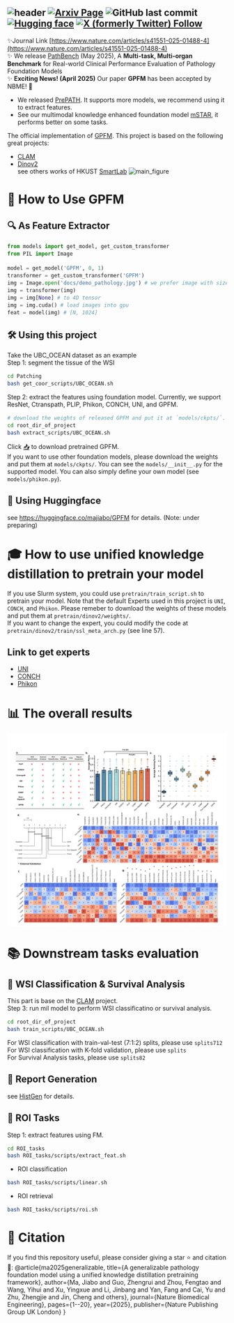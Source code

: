 <!-- # GPFM
## Towards A Generalizable Pathology Foundation Model via Unified Knowledge Distillation -->
![header](https://capsule-render.vercel.app/api?type=waving&height=140&color=gradient&text=GPFM:&section=header&fontAlign=12&fontSize=45&textBg=false&descAlignY=45&fontAlignY=20&descSize=20&desc=Towards%20A%20Generalizable%20Pathology%20Foundation%20Model%20via%20Unified%20Knowledge%20Distillation&descAlign=52)
[![Arxiv Page](https://img.shields.io/badge/Arxiv-2407.18449-red?style=flat-square)](https://arxiv.org/abs/2407.18449)
![GitHub last commit](https://img.shields.io/github/last-commit/birkhoffkiki/GPFM?style=flat-square)
[![Hugging face](https://img.shields.io/badge/%F0%9F%A4%97%20%20-GPFM-yellow)](https://huggingface.co/majiabo/GPFM)
[![X (formerly Twitter) Follow](https://img.shields.io/twitter/follow/SMARTLab_HKUST%20)](https://x.com/SMARTLab_HKUST)
--- 
✨Journal Link [https://www.nature.com/articles/s41551-025-01488-4](https://www.nature.com/articles/s41551-025-01488-4)  
✨ We release [PathBench](https://birkhoffkiki.github.io/PathBench/) (May 2025), A **Multi-task, Multi-organ Benchmark** for Real-world Clinical Performance Evaluation of Pathology Foundation Models  
✨ **Exciting News! (April 2025)** Our paper **GPFM** has been accepted by NBME! 🎉  

- We released [PrePATH](https://github.com/birkhoffkiki/PrePATH). It supports more models, we recommend using it to extract features.
- See our multimodal knowledge enhanced foundation model [mSTAR](https://github.com/Innse/mSTAR), it performs better on some tasks.


The official implementation of [GPFM](https://arxiv.org/pdf/2407.18449). 
This project is based on the following great projects:
* [CLAM](https://github.com/mahmoodlab/CLAM)  
* [Dinov2](https://github.com/facebookresearch/dinov2)  
see others works of HKUST [SmartLab](https://hkustsmartlab.github.io/) 
![main_figure](docs/main_figure.png) 



# 🚀 How to Use GPFM

## 🔍 As Feature Extractor  
```python
from models import get_model, get_custom_transformer
from PIL import Image

model = get_model('GPFM', 0, 1)
transformer = get_custom_transformer('GPFM')
img = Image.open('docs/demo_pathology.jpg') # we prefer image with size of 512*512 (extracted from 40X)
img = transformer(img) 
img = img[None] # to 4D tensor
img = img.cuda() # load images into gpu
feat = model(img) # [N, 1024]

```

## 🛠️ Using this project
Take the UBC_OCEAN dataset as an example  
Step 1: segment the tissue of the WSI  
```bash
cd Patching
bash get_coor_scripts/UBC_OCEAN.sh
```

Step 2: extract the features using foundation model. Currently, we support ResNet, Ctranspath, PLIP, Phikon, CONCH, UNI, and GPFM.
```bash
# download the weights of released GPFM and put it at `models/ckpts/`.  
cd root_dir_of_project
bash extract_scripts/UBC_OCEAN.sh
```
Click [📥](https://github.com/birkhoffkiki/GPFM/releases/download/ckpt/GPFM.pth) to download pretrained GPFM.  
If you want to use other foundation models, please download the weights and put them at `models/ckpts/`. You can see the `models/__init__.py` for the supported model. You can also simply define your own model (see `models/phikon.py`).  

## 🤗 Using Huggingface
see https://huggingface.co/majiabo/GPFM for details. (Note: under preparing)  

# 🎓 How to use unified knowledge distillation to pretrain your model
If you use Slurm system, you could use `pretrain/train_script.sh` to pretrain your model. Note that the default Experts used in this project is `UNI`, `CONCH`, and `Phikon`. Please remeber to download the weights of these models and put them at `pretrain/dinov2/weights/`.  
If you want to change the expert, you could modify the code at `pretrain/dinov2/train/ssl_meta_arch.py` (see line 57).

## Link to get experts
* [UNI](https://huggingface.co/MahmoodLab/UNI) 
* [CONCH](https://huggingface.co/MahmoodLab/CONCH) 
* [Phikon](https://huggingface.co/owkin/phikon)


# 📊 The overall results
![overall_results](docs/overall_results.png)

# 📚 Downstream tasks evaluation

## 🔬 WSI Classification & Survival Analysis 
This part is base on the [CLAM](https://github.com/mahmoodlab/CLAM) project.  
Step 3: run mil model to perform WSI classificatino or survival analysis.
```bash
cd root_dir_of_project
bash train_scripts/UBC_OCEAN.sh
```
For WSI classification with train-val-test (7:1:2) splits, please use `splits712`  
For WSI classification with K-fold validation, please use `splits`  
For Survival Analysis tasks, please use `splits82`  
## 📝 Report Generation
see [HistGen](https://github.com/dddavid4real/HistGen) for details.
## 🎯 ROI Tasks 
Step 1: extract features using FM.
```bash
cd ROI_tasks
bash ROI_tasks/scripts/extract_feat.sh
```
* ROI classification

```bash
bash ROI_tasks/scripts/linear.sh
```
* ROI retrieval
```bash
bash ROI_tasks/scripts/roi.sh
```
# 📜 Citation
If you find this repository useful, please consider giving a star ⭐ and citation 🦖: 
@article{ma2025generalizable,
  title={A generalizable pathology foundation model using a unified knowledge distillation pretraining framework},
  author={Ma, Jiabo and Guo, Zhengrui and Zhou, Fengtao and Wang, Yihui and Xu, Yingxue and Li, Jinbang and Yan, Fang and Cai, Yu and Zhu, Zhengjie and Jin, Cheng and others},
  journal={Nature Biomedical Engineering},
  pages={1--20},
  year={2025},
  publisher={Nature Publishing Group UK London}
}
